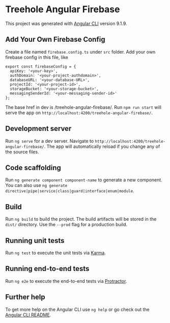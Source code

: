 # Treehole Angular Firebase

This project was generated with [Angular CLI](https://github.com/angular/angular-cli) version 9.1.9.

## Add Your Own Firebase Config

Create a file named `firebase.config.ts` under `src` folder.
Add your own firebase config in this file, like

```
export const firebaseConfig = {
  apiKey: '<your-key>',
  authDomain: '<your-project-authdomain>',
  databaseURL: '<your-database-URL>',
  projectId: '<your-project-id>',
  storageBucket: '<your-storage-bucket>',
  messagingSenderId: '<your-messaging-sender-id>'
};
```

The base href in dev is /treehole-angular-firebase/. Run `npm run start` will serve the app on `http://localhost:4200/treehole-angular-firebase/`.

## Development server

Run `ng serve` for a dev server. Navigate to `http://localhost:4200/treehole-angular-firebase/`. The app will automatically reload if you change any of the source files.

## Code scaffolding

Run `ng generate component component-name` to generate a new component. You can also use `ng generate directive|pipe|service|class|guard|interface|enum|module`.

## Build

Run `ng build` to build the project. The build artifacts will be stored in the `dist/` directory. Use the `--prod` flag for a production build.

## Running unit tests

Run `ng test` to execute the unit tests via [Karma](https://karma-runner.github.io).

## Running end-to-end tests

Run `ng e2e` to execute the end-to-end tests via [Protractor](http://www.protractortest.org/).

## Further help

To get more help on the Angular CLI use `ng help` or go check out the [Angular CLI README](https://github.com/angular/angular-cli/blob/master/README.md).
